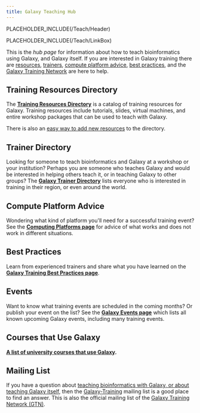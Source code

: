 ```yaml
---
title: Galaxy Teaching Hub
---
```

PLACEHOLDER_INCLUDE(/Teach/Header)



PLACEHOLDER_INCLUDE(/Teach/LinkBox)

This is the *hub page* for information about how to teach bioinformatics using Galaxy, and Galaxy itself.  If you are interested in Galaxy training there are [resources](/Teach/Resources), [trainers](/Teach/Trainers), [compute platform advice](/Teach/ComputingPlatforms), [best practices](/Teach/BestPractices), and the [Galaxy Training Network](/src/Teach/GTN/index.md) are here to help.

## Training Resources Directory

The **[Training Resources Directory](/src/Teach/Resources/index.md)** is a catalog of training resources for Galaxy.  Training resources include tutorials, slides, virtual machines, and entire workshop packages that can be used to teach with Galaxy.

There is also an [easy way to add new resources](/src/Teach/Resources/index.md#add-a-training-resource) to the directory.

## Trainer Directory

Looking for someone to teach bioinformatics and Galaxy at a workshop or your institution?  Perhaps you are someone who teaches Galaxy and would be interested in helping others teach it, or in teaching Galaxy to other groups?  The **[Galaxy Trainer Directory](/src/Teach/Trainers/index.md)** lists everyone who is interested in training in their region, or even around the world.  

## Compute Platform Advice

Wondering what kind of platform you'll need for a successful training event?  See the **[Computing Platforms page](/src/Teach/ComputingPlatforms/index.md)** for advice of what works and does not work in different situations.

## Best Practices

Learn from experienced trainers and share what you have learned on the **[Galaxy Training Best Practices page](/src/Teach/BestPractices/index.md)**.  

## Events

Want to know what training events are scheduled in the coming months?  Or publish your event on the list?  See the **[Galaxy Events page](/src/Events/index.md)** which lists all known upcoming Galaxy events, including many training events.

## Courses that Use Galaxy

**[A list of university courses that use Galaxy](/src/UniversityCourses/index.md).**

## Mailing List

If you have a question about [teaching bioinformatics with Galaxy, or about teaching Galaxy itself](/Teach), then the [Galaxy-Training](http://galaxy-training-mailing-list-archive.35427.n7.nabble.com/) mailing list is a good place to find an answer.  This is also the official mailing list of the [Galaxy Training Network (GTN)](/src/Teach/GTN/index.md).
